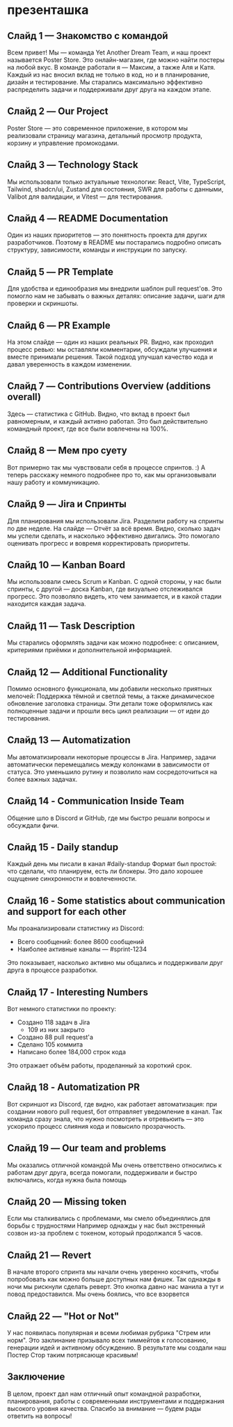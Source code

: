 # презенташка

## Слайд 1 — Знакомство с командой

Всем привет! Мы — команда Yet Another Dream Team, и наш проект называется Poster Store. Это онлайн-магазин, где можно найти постеры на любой вкус.
В команде работали я — Максим, а также Аля и Катя. Каждый из нас вносил вклад не только в код, но и в планирование, дизайн и тестирование. Мы старались максимально эффективно распределить задачи и поддерживали друг друга на каждом этапе.

## Слайд 2 — Our Project

Poster Store — это современное приложение, в котором мы реализовали страницу магазина, детальный просмотр продукта, корзину и управление промокодами.

## Слайд 3 — Technology Stack

Мы использовали только актуальные технологии:
React, Vite, TypeScript, Tailwind, shadcn/ui, Zustand для состояния, SWR для работы с данными, Valibot для валидации, и Vitest — для тестирования.

## Слайд 4 — README Documentation

Один из наших приоритетов — это понятность проекта для других разработчиков. Поэтому в README мы постарались подробно описать структуру, зависимости, команды и инструкции по запуску.

## Слайд 5 — PR Template

Для удобства и единообразия мы внедрили шаблон pull request'ов.
Это помогло нам не забывать о важных деталях: описание задачи, шаги для проверки и скриншоты.

## Слайд 6 — PR Example

На этом слайде — один из наших реальных PR. Видно, как проходил процесс ревью: мы оставляли комментарии, обсуждали улучшения и вместе принимали решения. Такой подход улучшал качество кода и давал уверенность в каждом изменении.

## Слайд 7 — Contributions Overview (additions overall)

Здесь — статистика с GitHub. Видно, что вклад в проект был равномерным, и каждый активно работал. Это был действительно командный проект, где все были вовлечены на 100%.

## Слайд 8 — Мем про суету

Вот примерно так мы чувствовали себя в процессе спринтов. :)
А теперь расскажу немного подробнее про то, как мы организовывали нашу работу и коммуникацию.

## Слайд 9 — Jira и Спринты

Для планирования мы использовали Jira. Разделили работу на спринты по две неделе.
На слайде — Отчёт за всё время. Видно, сколько задач мы успели сделать, и насколько эффективно двигались. Это помогало оценивать прогресс и вовремя корректировать приоритеты.

## Слайд 10 — Kanban Board

Мы использовали смесь Scrum и Kanban.
С одной стороны, у нас были спринты, с другой — доска Kanban, где визуально отслеживался прогресс. Это позволяло видеть, кто чем занимается, и в какой стадии находится каждая задача.

## Слайд 11 — Task Description

Мы старались оформлять задачи как можно подробнее: с описанием, критериями приёмки и дополнительной информацией.

## Слайд 12 — Additional Functionality

Помимо основного функционала, мы добавили несколько приятных мелочей:
Поддержка тёмной и светлой темы, а также динамическое обновление заголовка страницы.
Эти детали тоже оформлялись как полноценные задачи и прошли весь цикл реализации — от идеи до тестирования.

## Слайд 13 — Automatization

Мы автоматизировали некоторые процессы в Jira.
Например, задачи автоматически перемещались между колонками в зависимости от статуса. Это уменьшило рутину и позволило нам сосредоточиться на более важных задачах.

## Слайд 14 - Communication Inside Team

Общение шло в Discord и GitHub, где мы быстро решали вопросы и обсуждали фичи.

## Слайд 15 - Daily standup

Каждый день мы писали в канал #daily-standup
Формат был простой: что сделали, что планируем, есть ли блокеры.
Это дало хорошее ощущение синхронности и вовлеченности.

## Слайд 16 - Some statistics about communication and support for each other

Мы проанализировали статистику из Discord:

- Всего сообщений: более 8600 сообщений
- Наиболее активные каналы — #sprint-1234

Это показывает, насколько активно мы общались и поддерживали друг друга в процессе разработки.

## Слайд 17 - Interesting Numbers

Вот немного статистики по проекту:

- Создано 118 задач в Jira
  - 109 из них закрыто
- Создано 88 pull request'а
- Сделано 105 коммита
- Написано более 184,000 строк кода

Это отражает объём работы, проделанный за короткий срок.

## Слайд 18 - Automatization PR

Вот скриншот из Discord, где видно, как работает автоматизация:
при создании нового pull request, бот отправляет уведомление в канал.
Так команда сразу знала, что нужно посмотреть и отревьюить — это ускорило процесс слияния кода и повысило прозрачность.

## Слайд 19 — Our team and problems

Мы оказались отличной командой
Мы очень ответствено относились к работам друг друга, всегда помогали, поддерживали и быстро включались, когда нужна была помощь

## Слайд 20 — Missing token

Если мы сталкивались с проблемами, мы смело объединялись для борьбы с трудностями
Например однажды у нас был экстренный созвон из-за проблем с токеном, который продолжался 5 часов.

## Слайд 21 — Revert

В начале второго спринта мы начали очень уверенно косячить, чтобы попробовать как можно больше доступных нам фишек. Так однажды в ночи мы рискнули сделать реверт. Это кнопка давно нас манила а тут и повод предоставился.
Мы очень боялись, что все взорвется

## Слайд 22 — "Hot or Not"

У нас появилась популярная и всеми любимая рубрика "Стрем или норм". Это заклинание призывало всех тиммейтов к голосованию, генерации идей и активному обсуждению.
В результате мы создали наш Постер Стор таким потрясающе красивым!

## Заключение

В целом, проект дал нам отличный опыт командной разработки, планирования, работы с современными инструментами и поддержания высокого уровня качества.
Спасибо за внимание — будем рады ответить на вопросы!
